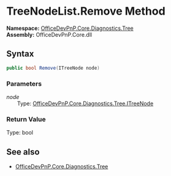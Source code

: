 # TreeNodeList.Remove Method  
  

**Namespace:** [OfficeDevPnP.Core.Diagnostics.Tree](OfficeDevPnP.Core.Diagnostics.Tree.md)  
**Assembly:** OfficeDevPnP.Core.dll  
## Syntax
```C#
public bool Remove(ITreeNode node)
```
### Parameters
*node*  
&emsp;&emsp;Type: [OfficeDevPnP.Core.Diagnostics.Tree.ITreeNode](OfficeDevPnP.Core.Diagnostics.Tree.ITreeNode.md)  
### Return Value
Type: bool  

## See also
- [OfficeDevPnP.Core.Diagnostics.Tree](OfficeDevPnP.Core.Diagnostics.Tree.md)
